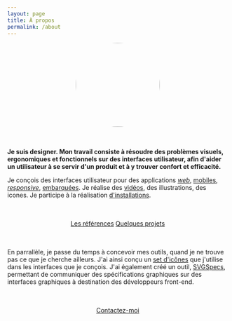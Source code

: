 ```yaml
---
layout: page
title: À propos 
permalink: /about
---
```


<img src="/assets/images/profile-pic-2020.jpg" style="width: 192px; margin: 0 auto 3rem auto; display: block; border-radius: 96px;"/>

**Je suis designer. Mon travail consiste à résoudre des problèmes visuels, ergonomiques et fonctionnels sur des interfaces utilisateur, afin d'aider un utilisateur à se servir d'un produit et à y trouver confort et efficacité.**

Je conçois des interfaces utilisateur pour des applications [*web*]({{site.url}}/projects/suez-design-system "Suez Aquadvanced"), [mobiles]({{site.url}}/projects/efb "Electronic Flight bag"), [*responsive*]({{site.url}}/projects/hug "Hug"), [embarquées]({{site.url}}/projects/avionics-2020 "Avionics 2020"). Je réalise des [vidéos]({{sites.url}}/projects/motion "Motion 2018"), des illustrations, des icones. Je participe à la réalisation [d'installations]({{sites.url}}/projects/ez-go "Ez Go pour Renault").

<div style="width:100%; text-align:center; margin:3rem 0;">
<a type="button" class="btn btn-outline-primary" href="/references">Les références</a>
<a type="button" class="btn btn-outline-primary" href="/projets">Quelques projets</a>
</div>

En parrallèle, je passe du temps à concevoir mes outils, quand je ne trouve pas ce que je cherche ailleurs. J'ai ainsi conçu un [set d'icônes](http://platform.thomasguesnon.net/pajeweic/) que j'utilise dans les interfaces que je conçois. J'ai également créé un outil, [SVGSpecs](https://framagit.org/patjennings/svg-specifications "SVG Speccs"), permettant de communiquer des spécifications graphiques sur des interfaces graphiques à destination des développeurs front-end.

<div style="width:100%; text-align:center; margin:3rem 0;">
<a type="button" class="btn btn-outline-primary" href="/contact">Contactez-moi</a>
</div>
